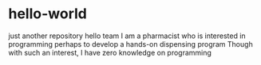 # hello-world
just another repository
hello team
I am a pharmacist who is interested in programming perhaps to develop a hands-on dispensing program
Though with such an interest, I have zero knowledge on programming
